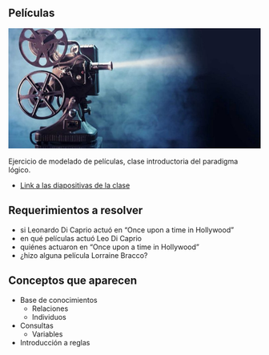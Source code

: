 
## Películas

![films](./images/film.jpg)

Ejercicio de modelado de películas, clase introductoria del paradigma lógico.

- [Link a las diapositivas de la clase](https://docs.google.com/presentation/d/1tYFxLVw9f37LPHc47P-LtvaIv9sekps7bKrgup-A50c/edit#slide=id.p)

## Requerimientos a resolver

- si Leonardo Di Caprio actuó en “Once upon a time in Hollywood”
- en qué películas actuó Leo Di Caprio
- quiénes actuaron en “Once upon a time in Hollywood”
- ¿hizo alguna película Lorraine Bracco?

## Conceptos que aparecen

- Base de conocimientos
  - Relaciones
  - Individuos
- Consultas
  - Variables
- Introducción a reglas

